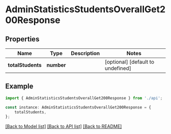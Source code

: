# AdminStatisticsStudentsOverallGet200Response


## Properties

Name | Type | Description | Notes
------------ | ------------- | ------------- | -------------
**totalStudents** | **number** |  | [optional] [default to undefined]

## Example

```typescript
import { AdminStatisticsStudentsOverallGet200Response } from './api';

const instance: AdminStatisticsStudentsOverallGet200Response = {
    totalStudents,
};
```

[[Back to Model list]](../README.md#documentation-for-models) [[Back to API list]](../README.md#documentation-for-api-endpoints) [[Back to README]](../README.md)
